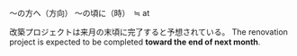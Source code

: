 ～の方へ（方向）
～の頃に（時）　≒ at


改築プロジェクトは来月の末頃に完了すると予想されている。
The renovation project is expected to be completed **toward the end of next month**.